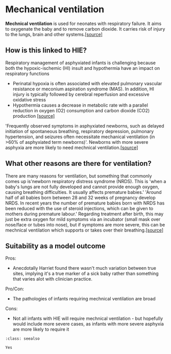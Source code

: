 # Mechanical ventilation

**Mechnical ventilation** is used for neonates with respiratory failure.  It aims to oxygenate the baby and to remove carbon dioxide. It carries risk of injury to the lungs, brain and other systems.[[source]](https://www.nhs.uk/conditions/neonatal-respiratory-distress-syndrome/)

## How is this linked to HIE?

Respiratory management of asphyxiated infants is challenging because both the hypoxic-ischemic (HI) insult and hypothermia have an impact on respiratory functions
* Perinatal hypoxia is often associated with elevated pulmonary vascular resistance or meconium aspiration syndrome (MAS). In addition, HI injury is typically followed by cerebral reperfusion and excessive oxidative stress
* Hypothermia causes a decrease in metabolic rate with a parallel reduction in oxygen (O2) consumption and carbon dioxide (CO2) production [[source]](https://www.nature.com/articles/s41372-019-0349-2)

'Frequently observed symptoms in asphyxiated newborns, such as delayed initiation of spontaneous breathing, respiratory depression, pulmonary hypertension, and seizures often necessitate mechanical ventilation (in >60% of asphyxiated term newborns)'. Newborns with more severe asphyxia are more likely to need mechnical ventilation.[[source]](https://doi.org/10.3390%2Fchildren8060430)

## What other reasons are there for ventilation?

There are many reasons for ventilation, but something that commonly comes up is'newborn respiratory distress syndrome (NRDS). This is 'when a baby's lungs are not fully developed and cannot provide enough oxygen, causing breathing difficulties. It usually affects premature babies.' 'Around half of all babies born between 28 and 32 weeks of pregnancy develop NRDS. In recent years the number of premature babies born with NRDS has been reduced with the use of steroid injections, which can be given to mothers during premature labour.' Regarding treatment after birth, this may just be extra oxygen for mild symptoms via an incubator (small mask over nose/face or tubes into nose), but if symptoms are more severe, this can be mechnical ventilation which supports or takes over their breathing.[[source]](https://www.nhs.uk/conditions/neonatal-respiratory-distress-syndrome/)

## Suitability as a model outcome

Pros:
* Anecdotally Harriet found there wasn't much variation between true sites, implying it's a true marker of a sick baby rather than something that varies alot with clinician practice.

Pro/Con:
* The pathologies of infants requiring mechnical ventilation are broad

Cons:
* Not all infants with HIE will require mechnical ventilation - but hopefully would include more severe cases, as infants with more severe asphyxia are more likely to require it

`````{admonition} Potentially suitable
:class: seealso

Yes
`````